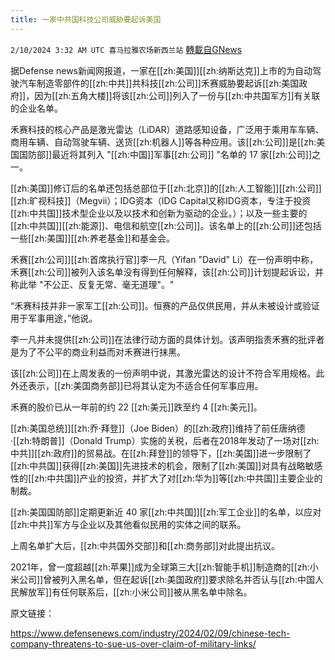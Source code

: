 ```yaml
---
title: 一家中共国科技公司威胁要起诉美国
---
```

`2/10/2024 3:32 AM UTC 喜马拉雅农场新西兰站` [轉載自GNews](https://gnews.org/articles/2296651)

据Defense news新闻网报道，一家在[[zh:美国]][[zh:纳斯达克]]上市的为自动驾驶汽车制造零部件的[[zh:中共]]共科技[[zh:公司]]禾赛威胁要起诉[[zh:美国政府]]，因为[[zh:五角大楼]]将该[[zh:公司]]列入了一份与[[zh:中共国军方]]有关联的企业名单。

禾赛科技的核心产品是激光雷达（LiDAR）道路感知设备，广泛用于乘用车车辆、商用车辆、自动驾驶车辆、送货[[zh:机器人]]等各种应用。该[[zh:公司]]是[[zh:美国国防部]]最近将其列入 "[[zh:中国]]军事[[zh:公司]] "名单的 17 家[[zh:公司]]之一。

[[zh:美国]]修订后的名单还包括总部位于[[zh:北京]]的[[zh:人工智能]][[zh:公司]][[zh:旷视科技]]（Megvii）；IDG资本（IDG Capital又称IDG资本，专注于投资[[zh:中共国]]技术型企业以及以技术和创新为驱动的企业。）；以及一些主要的[[zh:中共国]][[zh:能源]]、电信和航空[[zh:公司]]。该名单上的[[zh:公司]]还包括一些[[zh:美国]][[zh:养老基金]]和基金会。

禾赛[[zh:公司]][[zh:首席执行官]]李一凡（Yifan "David" Li）在一份声明中称，禾赛[[zh:公司]]被列入该名单没有得到任何解释，该[[zh:公司]]计划提起诉讼，并称此举 "不公正、反复无常、毫无道理"。"

“禾赛科技并非一家军工[[zh:公司]]。恒赛的产品仅供民用，并从未被设计或验证用于军事用途，”他说。

李一凡并未提供[[zh:公司]]在法律行动方面的具体计划。该声明指责禾赛的批评者是为了不公平的商业利益而对禾赛进行抹黑。

该[[zh:公司]]在上周发表的一份声明中说，其激光雷达的设计不符合军用规格。此外还表示，[[zh:美国商务部]]已将其认定为不适合任何军事应用。

禾赛的股价已从一年前的约 22 [[zh:美元]]跌至约 4 [[zh:美元]]。

[[zh:美国总统]][[zh:乔·拜登]]（Joe Biden）的[[zh:政府]]维持了前任唐纳德·[[zh:特朗普]]（Donald Trump）实施的关税，后者在2018年发动了一场对[[zh:中共]][[zh:政府]]的贸易战。在[[zh:拜登]]的领导下，[[zh:美国]]进一步限制了[[zh:中共国]]获得[[zh:美国]]先进技术的机会，限制了[[zh:美国]]对具有战略敏感性的[[zh:中共国]]产业的投资，并扩大了对[[zh:华为]]等[[zh:中共国]]主要企业的制裁。

[[zh:美国国防部]]定期更新近 40 家[[zh:中共国]][[zh:军工企业]]的名单，以应对[[zh:中共]]军方与企业以及其他看似民用的实体之间的联系。

上周名单扩大后，[[zh:中共国外交部]]和[[zh:商务部]]对此提出抗议。

2021年，曾一度超越[[zh:苹果]]成为全球第三大[[zh:智能手机]]制造商的[[zh:小米公司]]曾被列入黑名单，但在起诉[[zh:美国政府]]要求除名并否认与[[zh:中国人民解放军]]有任何联系后，[[zh:小米公司]]被从黑名单中除名。

原文链接：

[https://www.defensenews.com/industry/2024/02/09/chinese-tech-company-threatens-to-sue-us-over-claim-of-military-links/  ](https://www.defensenews.com/industry/2024/02/09/chinese-tech-company-threatens-to-sue-us-over-claim-of-military-links/  )



